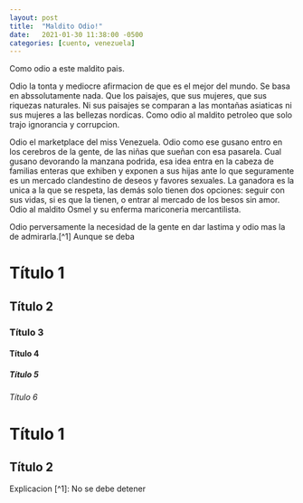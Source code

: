 ```yaml
---
layout: post
title:  "Maldito Odio!"
date:   2021-01-30 11:38:00 -0500
categories: [cuento, venezuela]
---
```


Como odio a este maldito pais.

Odio la tonta y mediocre afirmacion de que es el mejor del mundo. Se basa en abssolutamente nada. Que los paisajes, que sus mujeres, que sus riquezas naturales. Ni sus paisajes se comparan a las montañas asiaticas ni sus mujeres a las bellezas nordicas. Como odio al maldito petroleo que solo trajo ignorancia y corrupcion.

Odio el marketplace del miss Venezuela. Odio como ese gusano entro en los cerebros de la gente, de las niñas que sueñan con esa pasarela. Cual gusano devorando la manzana podrida, esa idea entra en la cabeza de familias enteras que exhiben y exponen a sus hijas ante lo que seguramente es un mercado clandestino de deseos y favores sexuales. La ganadora es la unica a la que se respeta, las demás solo tienen dos opciones: seguir con sus vidas, si es que la tienen, o entrar al mercado de los besos sin amor. Odio al maldito Osmel y su enferma mariconeria mercantilista.

Odio perversamente la necesidad de la gente en dar lastima y odio mas la de admirarla.[^1] Aunque se deba






# Título 1
## Título 2
### Título 3
#### Título 4
##### Título 5
###### Título 6

Título 1
=
Título 2
-
Explicacion [^1]: No se debe detener


